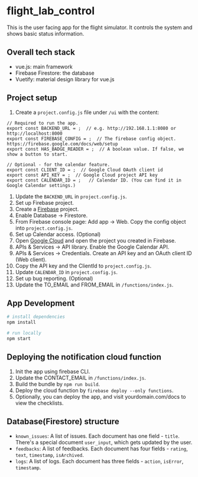 # flight_lab_control

This is the user facing app for the flight simulator. It controls the system and
shows basic status information.

## Overall tech stack
- vue.js: main framework
- Firebase Firestore: the database
- Vuetify: material design library for vue.js

## Project setup
1. Create a `project.config.js` file under `/ui` with the content:

```JaveScript
// Required to run the app.
export const BACKEND_URL = ;  // e.g. http://192.168.1.1:8080 or http://localhost:8000
export const FIREBASE_CONFIG = ;  // The firebase config object. https://firebase.google.com/docs/web/setup
export const HAS_BADGE_READER = ;  // A boolean value. If false, we show a button to start.

// Optional - for the calendar feature.
export const CLIENT_ID = ;  // Google Cloud OAuth client id
export const API_KEY = ;  // Google Cloud project API key
export const CALENDAR_ID = ;   // Calendar ID. (You can find it in Google Calendar settings.)

```

1. Update the `BACKEND_URL` in `project.config.js`.
1. Set up Firebase project.
  1. Create a [Firebase](console.firebase.google.com) project.
  1. Enable Database -> Firestore.
  1. From Firebase console page: Add app -> Web. Copy the config object into `project.config.js`.
1. Set up Calendar access. (Optional)
  1. Open [Google Cloud](https://console.cloud.google.com/) and open the project you created in Firebase.
  1. APIs & Services -> API library. Enable the Google Calendar API.
  1. APIs & Services -> Credentials. Create an API key and an OAuth client ID (Web client).
  1. Copy the API key and the ClientId to `project.config.js`.
  1. Update `CALENDAR_ID` in `project.config.js`.
1. Set up bug reporting. (Optional)
  1. Update the TO_EMAIL and FROM_EMAIL in `/functions/index.js`.

## App Development

``` bash
# install dependencies
npm install

# run locally
npm start
```

## Deploying the notification cloud function

1. Init the app using firebase CLI.
1. Update the CONTACT_EMAIL in `/functions/index.js`.
1. Build the bundle by `npm run build`.
1. Deploy the cloud function by `firebase deploy --only functions`.
1. Optionally, you can deploy the app, and visit yourdomain.com/docs to view the checklists.

## Database(Firestore) structure

- `known_issues`: A list of issues. Each document has one field - `title`. There's a special document `user_input`, which gets updated by the user.
- `feedbacks`: A list of feedbacks. Each document has four fields - `rating`, `text`, `timestamp`, `isArchived`.
- `logs`: A list of logs. Each document has three fields - `action`, `isError`, `timestamp`.
